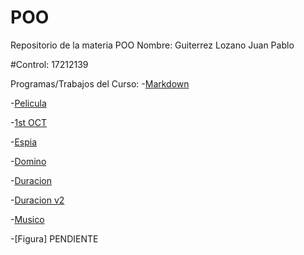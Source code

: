 # POO
Repositorio de la materia POO
Nombre: Guiterrez Lozano Juan Pablo    

#Control: 17212139

Programas/Trabajos del Curso:
-[Markdown](https://github.com/DigitalSnakedotexe/POO/tree/master/SETUP)

-[Pelicula](https://github.com/DigitalSnakedotexe/POO/blob/master/Programas%20del%20curso/Pelicula/Pelicula.cs)

-[1st OCT](https://github.com/DigitalSnakedotexe/POO/blob/master/Programas%20del%20curso/1Oct/1Oct.cs)

-[Espia](https://github.com/DigitalSnakedotexe/POO/blob/master/Programas%20del%20curso/Espias/Espias.txt)

-[Domino](https://github.com/DigitalSnakedotexe/POO/blob/master/Programas%20del%20curso/Domino/Domino.txt)

-[Duracion](https://github.com/DigitalSnakedotexe/POO/blob/master/Programas%20del%20curso/Duracion/Duracion%20v1.txt)

-[Duracion v2](https://github.com/DigitalSnakedotexe/POO/blob/master/Programas%20del%20curso/Duracion/Duracion%20v2.txt)

-[Musico](https://github.com/DigitalSnakedotexe/POO/blob/master/Programas%20del%20curso/Musico/Musico.txt)

-[Figura] PENDIENTE
